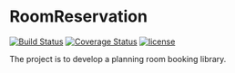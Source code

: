 # RoomReservation
[![Build Status](https://img.shields.io/travis/Lorac/RoomReservation.svg?style=flat-square)](https://travis-ci.org/Lorac/RoomReservation)
[![Coverage Status](https://img.shields.io/coveralls/Lorac/RoomReservation.svg?branch=master&style=flat-square)](https://coveralls.io/r/Lorac/RoomReservation?branch=master)
[![license](http://img.shields.io/badge/license-MIT-blue.svg?style=flat-square)](https://github.com/Lorac/RecyclApp/blob/master/LICENSE.txt)

The project is to develop a planning room booking library.

